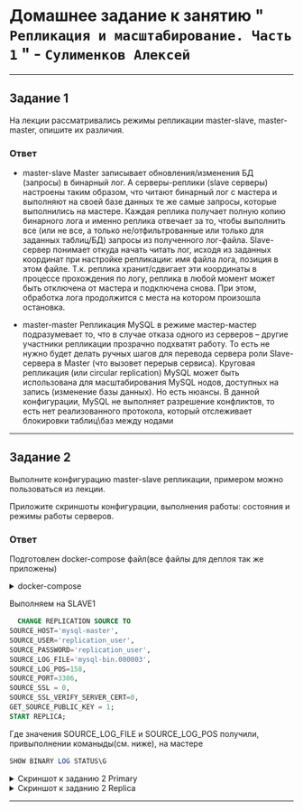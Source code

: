 # Домашнее задание к занятию " `Репликация и масштабирование. Часть 1` " - `Сулименков Алексей`

---

## Задание 1

На лекции рассматривались режимы репликации master-slave, master-master, опишите их различия.

### Ответ

- master-slave
  Master записывает обновления/изменения БД (запросы) в бинарный лог. А серверы-реплики (slave серверы) настроены таким образом, что читают бинарный лог с мастера и выполняют на своей базе данных те же самые запросы, которые выполнились на мастере. Каждая реплика получает полную копию бинарного лога и именно реплика отвечает за то, чтобы выполнить все (или не все, а только не/отфильтрованные или только для заданных таблиц/БД) запросы из полученного лог-файла.
  Slave-сервер понимает откуда начать читать лог, исходя из заданных координат при настройке репликации: имя файла лога, позиция в этом файле. Т.к. реплика хранит/сдвигает эти координаты в процессе прохождения по логу, реплика в любой момент может быть отключена от мастера и подключена снова. При этом, обработка лога продолжится с места на котором произошла остановка.

- master-master
  Репликация MySQL в режиме мастер-мастер подразумевает то, что в случае отказа одного из серверов – другие участники репликации прозрачно подхватят работу. То есть не нужно будет делать ручных шагов для перевода сервера роли Slave-сервера в Master (что вызовет перерыв сервиса). Круговая репликация (или circular replication) MySQL может быть использована для масштабирования MySQL нодов, доступных на запись (изменение базы данных). Но есть нюансы. В данной конфигурации, MySQL не выполняет разрешение конфликтов, то есть нет реализованного протокола, который отслеживает блокировки таблиц\баз между нодами

---

## Задание 2

Выполните конфигурацию master-slave репликации, примером можно пользоваться из лекции.

Приложите скриншоты конфигурации, выполнения работы: состояния и режимы работы серверов.

### Ответ

Подготовлен docker-compose файл(все файлы для деплоя так же приложены)

<details> <summary>docker-compose</summary>

```yaml
services:
  mysql-master:
    image: mysql:latest
    container_name: mysql-master
    volumes:
      - ./mysql-master:/var/lib/mysql
      - ./master/master.cnf:/etc/mysql/conf.d/master.cnf
      - ./master/master.sql:/docker-entrypoint-initdb.d/start.sql
    environment:
      MYSQL_ROOT_PASSWORD: "root"
      MYSQL_USER: replication_user
      MYSQL_PASSWORD: replication_user
    ports:
      - "3306:3306"
    command: --character-set-server=utf8mb4 --collation-server=utf8mb4_unicode_ci
    networks:
      - overlay
    restart: always

  mysql-slave1:
    image: mysql:latest
    container_name: mysql-slave1
    volumes:
      - ./mysql-slave:/var/lib/mysql
      - ./slave/slave1.cnf:/etc/mysql/conf.d/slave1.cnf
    depends_on:
      - mysql-master
    environment:
      MYSQL_ROOT_PASSWORD: "root"
      MYSQL_USER: replication_user
      MYSQL_PASSWORD: replication_user
    ports:
      - "3307:3306"
    command: --character-set-server=utf8mb4 --collation-server=utf8mb4_unicode_ci
    networks:
      - overlay
    restart: always

networks:
  overlay:
```

</details>

Выполняем на SLAVE1

```SQL
  CHANGE REPLICATION SOURCE TO
SOURCE_HOST='mysql-master',
SOURCE_USER='replication_user',
SOURCE_PASSWORD='replication_user',
SOURCE_LOG_FILE='mysql-bin.000003',
SOURCE_LOG_POS=158,
SOURCE_PORT=3306,
SOURCE_SSL = 0,
SOURCE_SSL_VERIFY_SERVER_CERT=0,
GET_SOURCE_PUBLIC_KEY = 1;
START REPLICA;
```

Где значения SOURCE_LOG_FILE и SOURCE_LOG_POS получили, привыполнении команыды(см. ниже), на мастере

```SQL
SHOW BINARY LOG STATUS\G
```

<details> <summary>Скриншот к заданию 2 Primary</summary>

![task2](https://github.com/biparasite/DB-12-06HW/blob/main/task2.2.png "task2")

</details>

<details> <summary>Скриншот к заданию 2 Replica</summary>

![task2](https://github.com/biparasite/DB-12-06HW/blob/main/task2.1.png "task2")

</details>

---
